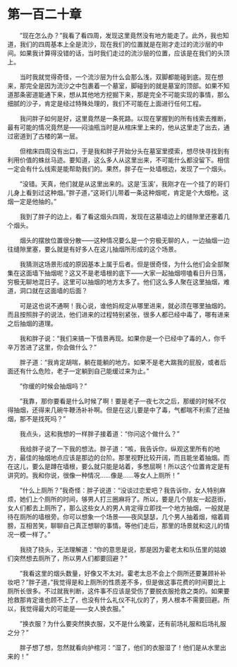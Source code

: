 # 第一百二十章


　　”现在怎么办？”我看了看四周，发现这里竟然没有地方能走了。此外，我也知道，我们的四周基本上全是流沙，现在我们的位置就是在刚才走过的流沙层的中间。如果我计算得没错的话，当时我们走过的流沙层的位置，应该是在我们的头顶上。

　　当时我就觉得奇怪，一个流沙层为什么会那么浅，双脚都能碰到底。现在想来，那完全是因为流沙之中包裹着一个墓室，脚碰到的就是墓室的顶部。如果不知道那条密道能通下来，想从其他地方挖掘下来，那是完全不可能实现的事情，那么细腻的沙子，肯定是经过特殊处理的，我们不可能在上面进行任何工程。

　　我问胖子如何是好，这里竟然是一条死路。以现在掌握到的所有线索去推断，最有可能的情况竟然是——闷油瓶当时是从棺床里上来的，他从这里走了出去，通过密道到了古楼的第一层。

　　但棺床四周没有出口，于是我和胖子开始分头在墓室里摸索，想尽快寻找到有利用价值的蛛丝马迹。要知道，这么多人从这里出来，不可能什么都没留下。相信一定会有什么线索是能帮助我们的。果然，胖子在一处墙根边，发现了一个烟头。

　　”没错。天真，他们就是从这里出来的。这是’玉溪’，我刚才在一个挂了的哥们儿身上看到过这种烟。”胖子道，”这哥们儿带着一条这种烟呢，肯定是个大烟枪。这烟一定是他抽的。”

　　我到了胖子的边上，看了看这烟头四周，发现在这墓墙边上的缝隙里还塞着几个烟头。

　　烟头的摆放位置很分散——这种情况要么是一个穷极无聊的人，一边抽烟一边往缝隙里塞，要么就是有好多人在这儿抽烟所形成的这个场景。

　　我猜测这场景形成的原因基本上属于后者。但是很奇怪，为什么他们会全部聚集在这面墙下抽烟呢？这又不是老墙根的底下——大家一起抽烟唠嗑看日升日落，穷极无聊地混日子。这里可以抽烟的地方太多了。他们这么多人聚在这里抽烟，难道，洞口就在这面墙的后面？

　　可是这也说不通啊！我心说，谁他妈规定从哪里进来，就必须在哪里抽烟的。而且按照胖子的说法，他们进来的过程特别紧张，很多人都已经中毒了，哪有进来之后抽烟的道理。

　　我和胖子说：“我们来搞一下情景再现。如果你是一个已经中了毒的人，你千辛万苦进了这里，你会做什么？”

　　胖子道：“我肯定胡喘，躺在能躺的地方。如果不是老大踹我的屁股，或者后面还有什么危险，老子一定躺到自己能缓过来为止。”

　　”你缓的时候会抽烟吗？”

　　”我靠，那你要看是什么时候了啊！要是老子一夜七次之后，那缓的时候不仅得抽烟，还得来几碗牛鞭汤补补啊。但是在这儿要是中了毒，气都喘不利索了还抽烟，那不是找死吗？”

　　我点头，这和我想的一样胖子接着道：“你问这个做什么？”

　　我给胖子说了一下我的想法。胖子道：“咳，我告诉你，纵观这里所有的地方，最佳的抽烟地点应该是那边的台阶。那里视野比较开阔，而且能坐着抽烟。而在这儿，要么是蹲在墙根，要么就只能是站着，多憋屈啊！所以这个位置肯定是有讲究的。我和你说，很像一种情况……像是……等女人上厕所！”

　　”什么上厕所？”我奇怪：胖子说道：“没谈过恋爱吧？我告诉你，女人特别麻烦，她们上个厕所的时间，够男人打三圈麻将了。所以，要是几个朋友一起逛街，女人们都去上厕所了，那么这些女人的男人肯定得立即找一个地方抽烟，一般就是待在厕所的墙根旁。你可以想象一个场景——夜风瑟瑟，几个男人抽着烟，缩着肩膀，互相苦笑，聊聊自己真正想聊的事情。等他们走后，那里的场景就和这儿的情况一模一样了。”

　　我挠了挠头，无法理解道：“你的意思是说，那是因为霍老太和队伍里的姑娘们突然想去厕所了，所以男人们都要回避？”

　　”我看这里的烟头数量，好像又不太对。霍老太总不会上个厕所还要兼顾补补妆吧？”胖子道，”我觉得是和上厕所的性质差不多，但是做这事花费的时间要比上厕所长很多。不过就我判断，这件事不应该是受伤了要脱衣服抢救之类的。如果要抢救那肯定谁也顾不上了，也没有什么礼仪不礼仪的了，男人根本不需要回避。所以，我觉得最大的可能是——女人换衣服。”

　　”换衣服？为什么要突然换衣服，又不是什么晚宴，还有前场礼服和后场礼服之分？”

　　胖子想了想，忽然就看向护棺河：“湿了，他们的衣服湿了！他们是从水里出来的！”

